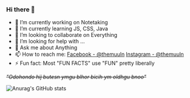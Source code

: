 ### Hi there 👋

- 🔭 I’m currently working on Notetaking
- 🌱 I’m currently learning JS, CSS, Java
- 👯 I’m looking to collaborate on Everything
- 🤔 I’m looking for help with ...
- 💬 Ask me about Anything
- 📫 How to reach me: [Facebook - @themuuln](https://www.facebook.com/themuln) [Instagram - @themuuln](https://www.instagram.com/themuuln/)
- ⚡ Fun fact: Most "FUN FACTS" use "FUN" pretty liberally

*~~"Odohondo hij butesn ymgu blhor bicih ym oldhgu bnoo"~~*

![Anurag's GitHub stats](https://github-readme-stats.vercel.app/api?username=themuuln&show_icons=true&theme=tokyonight)
